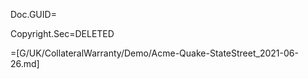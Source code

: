 Doc.GUID=

Copyright.Sec=DELETED

=[G/UK/CollateralWarranty/Demo/Acme-Quake-StateStreet_2021-06-26.md]